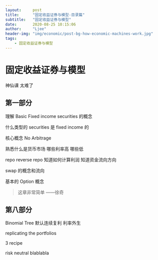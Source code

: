 ```yaml
---
layout:     post
title:      "固定收益证券与模型-目录篇"
subtitle:   "固定收益证券与模型"
date:       2020-08-25 10:15:06
author:     "Ljee"
header-img: "img/economic/post-bg-how-economic-machines-work.jpg"
tags:
    - 固定收益证券与模型
---
```


# 固定收益证券与模型

神仙课 太难了


## 第一部分

理解 Basic Fixed income securities 的概念

什么类型的 securities 是 fixed income 的

核心概念 No Arbitrage

熟悉什么是货币市场 哪些利率高 哪些低

repo reverse repo 知道如何计算利润 知道资金流向方向

swap 的概念和流向

基本的 Option 概念

> 这章非常简单 ——徐奇



## 第八部分

Binomial Tree 默认连续复利 利率外生

replicating the portfolios

3 recipe

risk neutral blablabla
